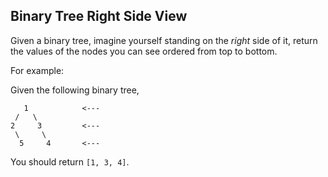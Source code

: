 ## Binary Tree Right Side View

Given a binary tree, imagine yourself standing on the *right* side of it, return the values of the nodes you can see ordered from top to bottom.

For example:

Given the following binary tree,

```
   1            <---
 /   \
2     3         <---
 \     \
  5     4       <---
```

You should return `[1, 3, 4]`.